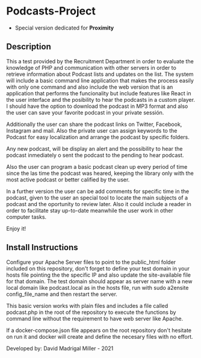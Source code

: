 # Podcasts-Project
- Special version dedicated for **Proximity**

## Description
This a test provided by the Recruitment Department in order
to evaluate the knowledge of PHP and communication with other
servers in order to retrieve information about Podcast lists
and updates on the list.  The system will include a basic 
command line application that makes the process easily with only
one command and also include the web version that is an application
that performs the funcionality but include features like React in
the user interface and the posibility to hear the podcasts in a
custom player. I should have the option to download the podcast in
MP3 format and also the user can save your favorite podcast in your
private sessión. 

Additionally the user can share the podcast links on Twitter, Facebook,
Instagram and mail. Also the private user can assign keywords to the
Podcast for easy localization and arrange the podcast by specific
folders.

Any new podcast, will be display an alert and the possibility to hear
the podcast inmediately o sent the podcast to the pending to hear
podcast.

Also the user can program a basic podcast clean up every period of time
since the las time the podcast was heared, keeping the library only
with the most active podcast or better calified by the user.

In a further version the user can be add comments for specific time in
the podcast, given to the user an special tool to locate the main
subjects of a podcast and the oportunity to review later. Also it could
include a reader in order to facilitate stay up-to-date meanwhile the
user work in other computer tasks.

Enjoy it!

## Install Instructions
Configure your Apache Server files to point to the public_html folder 
included on this repository, don't forget to define your test domain in
your hosts file pointing the the specific IP and also update the
site-available file for that domain.  The test domain should appear as
server name with a new local domain like podcast.local as in the hosts
file, run with sudo a2ensite config_file_name and then restart the server.

This basic version works with plain files and includes a file called 
podcast.php in the root of the repository to execute the functions by
command line without the requirement to have web server like Apache.

If a docker-compose.json file appears on the root repository don't
hesitate on run it and docker will create and define the necesary
files with no effort.

Developed by:
David Madrigal Miller - 2021
